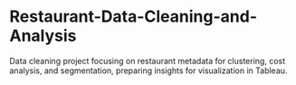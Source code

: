 # Restaurant-Data-Cleaning-and-Analysis
Data cleaning project focusing on restaurant metadata for clustering, cost analysis, and segmentation, preparing insights for visualization in Tableau.
